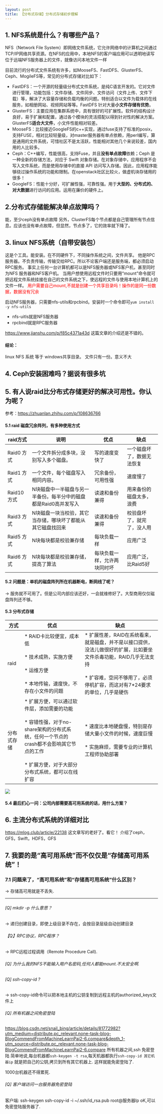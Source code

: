 ```yaml
---
layout: post
title: 【分布式存储】分布式存储初步理解
---
```


## 1. NFS系统是什么？有哪些产品？
NFS（Network File System）即网络文件系统，它允许网络中的计算机之间通过TCP/IP网络共享资源。在NFS的应用中，本地NFS的客户端应用可以透明地读写位于远端NFS服务器上的文件，就像访问本地文件一样

目前流行的分布式文件系统有许多，如MooseFS、FastDFS、GlusterFS、Ceph、MogileFS等，常见的分布式存储对比如下：

* FastDFS：一个开源的轻量级分布式文件系统，是纯C语言开发的。它对文件进行管理，功能包括：文件存储、文件同步、文件访问（文件上传、文件下载）等，解决了大容量存储和负载均衡的问题。特别适合以文件为载体的在线服务，如相册网站、视频网站等等。FastDFS 针对大量**小文件存储有优势**。
* GlusterFS：主要应用在集群系统中，具有很好的可扩展性。软件的结构设计良好，易于扩展和配置，通过各个模块的灵活搭配以得到针对性的解决方案。GlusterFS**适合大文件**，小文件性能相对较差。
* MooseFS：比较接近GoogleFS的c++实现，通过fuse支持了标准的posix，支持FUSE，相对比较轻量级，对master服务器有单点依赖，用perl编写，算是通用的文件系统，可惜社区不是太活跃，性能相对其他几个来说较差，国内用的人比较多。
* Ceph：C++编写，性能很高，支持Fuse，并且**没有单点故障**依赖；Ceph 是一种全新的存储方法，对应于 Swift 对象存储。在对象存储中，应用程序不会写入文件系统，而是使用存储中的直接 API 访问写入存储。因此，应用程序能够绕过操作系统的功能和限制。在openstack社区比较火，做虚机块存储用的很多！
* GoogleFS：性能十分好，可扩展性强，可靠性强。用于**大型的、分布式的、对大数据**进行访问的应用。运用在廉价的硬件上。

## 2.分布式存储能解决单点故障吗？
能，至少ceph没有单点故障
另外，ClusterFS每个节点都是自己管理所有节点信息。应该也没有单点故障，但显然，节点多了，它的效率就下降了。

## 3. linux NFS系统（自带安装包）
这是个工具。能安装。在不同硬件下，不同操作系统之间，文件共享。
他是RPC服务器。不负责传输，传输交给RPC。所以不论客户端还是服务端，都必须启动RPC服务。
事实上任何一台计算机都可以是NFS服务器或NFS客户机，甚至同时为NFS 服务器和NFS客户机。
当用户想使用远程文件时只要用“mount”命令就可把远程文件系统挂接在自己的文件系统之下，使远程的文件与使用本地计算机上的文件一样。
<font color="red">用户需要自己mount,不就是创建一个共享目录吗！操作的是同一份数据，数据没有冗余</font>

启动NFS服务器，只需要nfs-utils和rpcbind。安装时一个命令即可`yum install -y nfs-utils`
+ nfs-uitls就是NFS服务器
+ rpcbind就是RPC服务器

https://www.jianshu.com/p/f85c4371a43d
这篇文章的介绍还是不错的。

#### 结论： 
 linux NFS 系统 等于 windows共享目录。 文件只有一份。意义不大

## 4. Ceph安装困难吗？据说有很多坑

## 5. 有人说raid比分布式存储更好的解决可用性。你认为呢？
参考：https://zhuanlan.zhihu.com/p/108636766

#### 5.1 raid 磁盘冗余阵列，有多种使用方式
| raid方式| 说明| 优点|缺点|
|---|---|---|---|
|Raid0 方式|一个文件拆分成多块，没别写入多个磁盘。|写的速度变快了|一个磁盘坏了，数据无法恢复|
|Raid1 方式|一个文件，每个磁盘写入相同内容。|冗余备份，可用性强|速度慢了|
|Raid10 方式|N块磁盘中一半磁盘与另一半备份。每半分中的磁盘都是Raid0高并发写入|读速和备份兼得|用来备份的磁盘太多，浪费|
|Raid3 方式|N块磁盘一块当校验，其它当存储，哪块坏了都能从其它磁盘找回来|读速和备份兼得|校验盘坏了，就完了，没人用|
|Raid5 方式|N块每块都是校验兼存储|每块负载一样|应用广泛|
|Raid6 方式|N块每块都是校验兼存储，提高了算法|每块负载一样，允许两块同时坏|应用广泛，比Raid5好|

#### 5.2 问题是：单机的磁盘阵列所在机器断电，断网线了呢？
→ 服务就不可用了。但是公司内部应该还好，一会就维修好了。大型商用仅仅磁盘阵列还不够。

#### 5.3 分布式存储

| 方式|  优点|缺点|
|---|---|---|
|raid|* RAID卡比较便宜，成本低<br><br>* 技术成熟，实施方便<br><br>* 运维方便<br><br>* 本地传输，速度快，不存在小文件的问题|* 扩展性差，RAID在系统看来，就是磁盘，并不是以接口提供，没法儿做很好的扩展，比如要坐文件杀毒功能，RAID几乎无法支持<br><br> * 扩容难，空间不够用了，必须停机扩容，而这对有7*24要求的单位，几乎是硬伤|
|分布式存储|* 扩展方便，可以通过软件层，添加需要的功能<br><br>* 容错性强，对于no-share架构的分布式系统，任何一个节点的crash都不会影响其它节点的工作<br><br>* 扩展方便，对于大部分分布式系统，都可以在线扩容| * 速度比本地硬盘慢，特别是存储大量小文件的时候，速度巨慢<br><br>* 实施麻烦，需要专业的计算机工程师协助部署|

 ![](/docs/images/2020-07-08-12-26-37.png)

#### 5.4 最后扪心一问：公司内部需要高可用系统的话，用什么方案？

## 6. 主流分布式系统的详细对比
https://mlog.club/article/22138
这文章写的老好了。看它！
介绍了ceph，GFS，Swift，HDFS，GFS

## 7. 我要的是“高可用系统”而不仅仅是“存储高可用系统”！
### 7.1 问题来了，“高可用系统”和“存储高可用系统”什么区别？
→ 存储高可用就是不丢失.

---
###### [Q] mkdir -p 什么意思？
→ 递归创建目录，即使上级目录不存在，会按目录层级自动创建目录

###### 【Q】RPC协议，RPC程序？
→ RPC远程过程调用（Remote Procedure Call). 

###### [Q] 为什么我的NFS不能输入用户名密码,任何人都能mount.不太安全啊.
###### [Q] ssh-copy-id ?
→ ssh-copy-id命令可以把本地主机的公钥复制到远程主机的authorized_keys文件上
###### [Q] 所有机器之间免密登陆
https://blog.csdn.net/snail_bing/article/details/81772982?utm_medium=distribute.pc_relevant.none-task-blog-BlogCommendFromMachineLearnPai2-6.compare&depth_1-utm_source=distribute.pc_relevant.none-task-blog-BlogCommendFromMachineLearnPai2-6.compare
所有机器之间,ssh 免密登陆
简单地说,每台机器都`ssh-keygen -t rsa`,每天机器都执行`ssh-copy-id 其它机器ip` 就是把自己的公钥,拷贝到所有其它机器上.
这样就能免密登陆了.

1000台机器还不得累死.
###### [Q] 客户端访问一台服务器免密登陆
客户端:
ssh-keygen
ssh-copy-id -i ~/.ssh/id_rsa.pub root@服务器Ip
oK,可以免密登陆服务器了.

